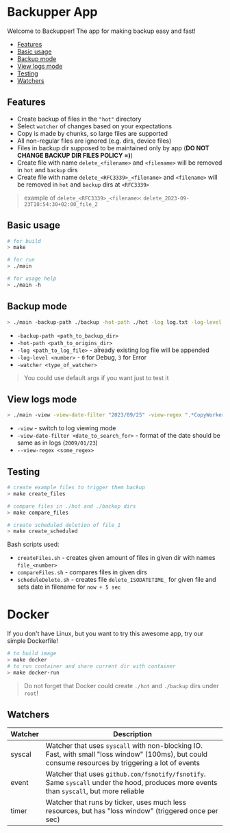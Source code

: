 # Backupper App <!-- omit from toc -->

Welcome to Backupper! The app for making backup easy and fast!

- [Features](#features)
- [Basic usage](#basic-usage)
- [Backup mode](#backup-mode)
- [View logs mode](#view-logs-mode)
- [Testing](#testing)
- [Watchers](#watchers)

## Features

* Create backup of files in the `"hot"` directory
* Select `watcher` of changes based on your expectations
* Copy is made by chunks, so large files are supported
* All non-regular files are ignored (e.g. dirs, device files)
* Files in backup dir supposed to be maintained only by app (**DO NOT CHANGE BACKUP DIR FILES POLICY =)**)
* Create file with name `delete_<filename>` and `<filename>` will be removed in `hot` and `backup` dirs
* Create file with name `delete_<RFC3339>_<filename>` and `<filename>` will be removed in `hot` and `backup` dirs at `<RFC3339>`

> example of `delete_<RFC3339>_<filename>`: `delete_2023-09-23T18:54:30+02:00_file_2`

## Basic usage

```bash
# for build
> make

# for run
> ./main

# for usage help
> ./main -h
```

## Backup mode

```bash
> ./main -backup-path ./backup -hot-path ./hot -log log.txt -log-level 0 -watcher syscall
```

* `-backup-path <path_to_backup_dir>`
* `-hot-path <path_to_origins_dir>`
* `-log <path_to_log_file>` - already existing log file will be appended
* `-log-level <number>` - `0` for Debug, `3` for Error
* `-watcher <type_of_watcher>`

> You could use default args if you want just to test it

## View logs mode

```bash
> ./main -view -view-date-filter "2023/09/25" -view-regex ".*CopyWorker.*"
```

* `-view` - switch to log viewing mode
* `-view-date-filter <date_to_search_for>` - format of the date should be same as in logs (`2009/01/23`)
* `--view-regex <some_regex>`

## Testing

```bash
# create example files to trigger them backup
> make create_files

# compare files in ./hot and ./backup dirs
> make compare_files

# create scheduled deletion of file_1
> make create_scheduled
```

Bash scripts used:
* `createFiles.sh` - creates given amount of files in given dir with names `file_<number>`
* `compareFiles.sh` - compares files in given dirs
* `scheduleDelete.sh` - creates file `delete_ISODATETIME_` for given file and sets date in filename for `now + 5 sec`

# Docker

If you don't have Linux, but you want to try this awesome app, try our simple Dockerfile!

```bash
# to build image
> make docker
# to run container and share current dir with container
> make docker-run
```

> Do not forget that Docker could create `./hot` and `./backup` dirs under `root`!

## Watchers

| Watcher | Description |
|-|-|
| syscal | Watcher that uses `syscall` with non-blocking IO. Fast, with small "loss window" (100ms), but could consume resources by triggering a lot of events |
| event | Watcher that uses `github.com/fsnotify/fsnotify`. Same `syscall` under the hood, produces more events than `syscall`, but more reliable |
| timer | Watcher that runs by ticker, uses much less resources, but has "loss window" (triggered once per sec) |
